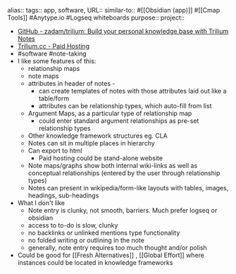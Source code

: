 alias::
tags:: app, software,
URL::
similar-to:: #[[Obsidian (app)]] #[[Cmap Tools]] #Anytype.io #Logseq whiteboards 
purpose::
project::

- [GitHub - zadam/trilium: Build your personal knowledge base with Trilium Notes](https://github.com/zadam/trilium)
- [Trilium.cc - Paid Hosting](https://trilium.cc/)
- #software #note-taking
- I like some features of this:
	- relationship maps
	- note maps
	- attributes in header of notes -
		- can create templates of notes with those attributes laid out like a table/form
		- attributes can be relationship types, which auto-fill from list
	- Argument Maps, as a particular type of relationship map
		- could enter standard argument relationships as pre-set relationship types
	- Other knowledge framework structures eg. CLA
	- Notes can sit in multiple places in hierarchy
	- Can export to html
		- Paid hosting could be stand-alone website
	- Note maps/graphs show both internal wiki-links as well as conceptual relationships (entered by the user through relationship types)
	- Notes can present in wikipedia/form-like layouts with tables, images, headings, sub-headings
- What I don't like
	- Note entry is clunky, not smooth, barriers. Much prefer logseq or obsidian
	- access to to-do is slow, clunky
	- no backlinks or unlinked mentions type functionality
	- no folded writing or outlining in the note
	- generally, note entry requires too much thought and/or polish
- Could be good for [[Fresh Alternatives]] , [[Global Effort]] where instances could be located in knowledge frameworks